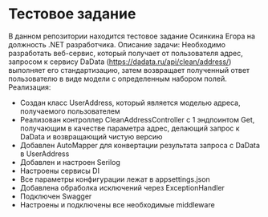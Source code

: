 # Тестовое задание
В данном репозитории находится тестовое задание Осинкина Егора на должность .NET разработчика.
Описание задачи: Необходимо разработать веб-сервис, который получает от пользователя адрес, запросом к сервису DaData (https://dadata.ru/api/clean/address/) выполняет его стандартизацию, затем возвращает полученный ответ пользователю в виде модели с определенным набором полей. 
Реализация:
 - Создан класс UserAddress, который является моделью адреса, получаемого пользователем
 - Реализован контроллер CleanAddressController с 1 эндпоинтом Get, получающим в качестве параметра адрес, делающий запрос к DaData и возвращающий чистую версию
 - Добавлен AutoMapper для конвертации результата запроса с DaData в UserAddress
 - Добавлен и настроен Serilog
 - Настроены сервисы DI
 - Все параметры конфигурации лежат в appsettings.json
 - Добавлена обраболка исключений через ExceptionHandler
 - Подключен Swagger
 - Настроены и подключены все необходимые middleware
